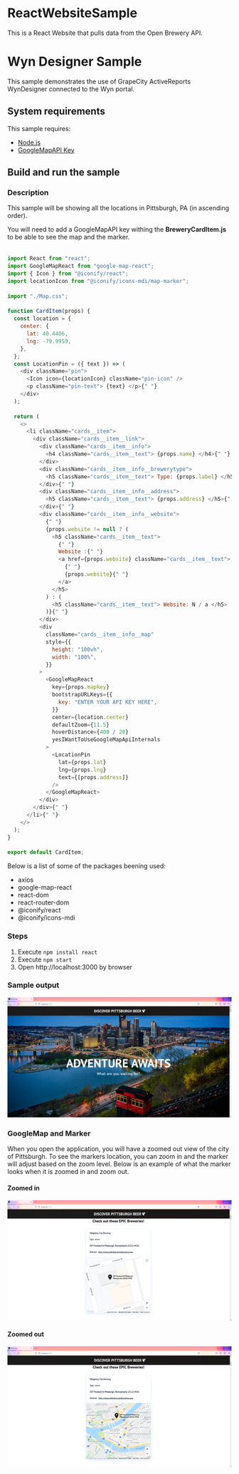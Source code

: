 # ReactWebsiteSample
This is a React Website that pulls data from the Open Brewery API.

# Wyn Designer Sample

This sample demonstrates the use of GrapeCity ActiveReports WynDesigner connected to the Wyn portal.

## System requirements

This sample requires:
 * [Node.js](https://nodejs.org/en/download/)
 * [GoogleMapAPI Key](https://developers.google.com/maps/documentation/javascript/get-api-key)

## Build and run the sample

### Description

This sample will be showing all the locations in Pittsburgh, PA (in ascending order).

You will need to add a GoogleMapAPI key withing the <strong>BreweryCardItem.js</strong> to be able to see the map and the marker.
```javascript

import React from "react";
import GoogleMapReact from "google-map-react";
import { Icon } from "@iconify/react";
import locationIcon from "@iconify/icons-mdi/map-marker";

import "./Map.css";

function CardItem(props) {
  const location = {
    center: {
      lat: 40.4406,
      lng: -79.9959,
    },
  };
  const LocationPin = ({ text }) => (
    <div className="pin">
      <Icon icon={locationIcon} className="pin-icon" />
      <p className="pin-text"> {text} </p>{" "}
    </div>
  );

  return (
    <>
      <li className="cards__item">
        <div className="cards__item__link">
          <div className="cards__item__info">
            <h4 className="cards__item__text"> {props.name} </h4>{" "}
          </div>
          <div className="cards__item__info__brewerytype">
            <h5 className="cards__item__text"> Type: {props.label} </h5>{" "}
          </div>{" "}
          <div className="cards__item__info__address">
            <h5 className="cards__item__text"> {props.address} </h5>{" "}
          </div>{" "}
          <div className="cards__item__info__website">
            {" "}
            {props.website != null ? (
              <h5 className="cards__item__text">
                {" "}
                Website :{" "}
                <a href={props.website} className="cards__item__text">
                  {" "}
                  {props.website}{" "}
                </a>
              </h5>
            ) : (
              <h5 className="cards__item__text"> Website: N / a </h5>
            )}{" "}
          </div>
          <div
            className="cards__item__info__map"
            style={{
              height: "100vh",
              width: "100%",
            }}
          >
            <GoogleMapReact
              key={props.mapkey}
              bootstrapURLKeys={{
                key: "ENTER YOUR API KEY HERE",
              }}
              center={location.center}
              defaultZoom={11.5}
              hoverDistance={400 / 20}
              yesIWantToUseGoogleMapApiInternals
            >
              <LocationPin
                lat={props.lat}
                lng={props.lng}
                text={[props.address]}
              />
            </GoogleMapReact>
          </div>
        </div>{" "}
      </li>{" "}
    </>
  );
}

export default CardItem;

```


Below is a list of some of the packages beening used:
 * axios
 * google-map-react
 * react-dom
 * react-router-dom
 * @iconify/react
 * @iconify/icons-mdi
    

### Steps

1. Execute `npm install react`
2. Execute `npm start`
2. Open http://localhost:3000 by browser

### Sample output

![](screenshots/HomePage.png)

### GoogleMap and Marker



When you open the application, you will have a zoomed out view of the city of Pittsburgh.  To see the markers location, you can zoom in and the marker will adjust based on the zoom level.  Below is an example of what the marker looks when it is zoomed in and zoom out.

#### Zoomed in
![](screenshots/BreweryScreenshot.png)

#### Zoomed out
![](screenshots/BreweryScreenshot2.png)
